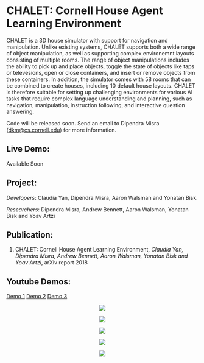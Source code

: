 # CHALET: Cornell House Agent Learning Environment

CHALET is a 3D house simulator with support for navigation and manipulation. Unlike existing systems, CHALET supports both a wide range of object manipulation, as well as supporting complex environemnt layouts consisting of multiple rooms. The range of object manipulations includes the ability to pick up and place objects, toggle the state of objects like taps or televesions, open or close containers, and insert or remove objects from these containers. In addition, the simulator comes with 58 rooms that can be combined to create houses, including 10 default house layouts. CHALET is therefore suitable for setting up challenging environments for various AI tasks that require complex language understanding and planning, such as navigation, manipulation, instruction following, and interactive question answering.

Code will be released soon. Send an email to Dipendra Misra (dkm@cs.cornell.edu) for more information.

## Live Demo: 
Available Soon

## Project:
_Developers_: Claudia Yan, Dipendra Misra, Aaron Walsman and Yonatan Bisk.

_Researchers_: Dipendra Misra, Andrew Bennett, Aaron Walsman, Yonatan Bisk and Yoav Artzi

## Publication:
1) CHALET: Cornell House Agent Learning Environment, _Claudia Yan, Dipendra Misra, Andrew Bennett, Aaron Walsman, Yonatan Bisk and Yoav Artzi_, arXiv report 2018

## Youtube Demos: 
<a href="https://youtu.be/FBirx-10JPE">Demo 1</a>
<a href="https://youtu.be/EpGS5606rn8">Demo 2</a>
<a href="https://youtu.be/KAPyvdT05B0">Demo 3</a>

<p align="center"><img src="http://s1cyan.github.io/images/ctech/cabinetglass.gif"></p>
  
<p align="center"><img src="http://s1cyan.github.io/images/ctech/candle.gif"></p>

<p align="center"><img src="http://s1cyan.github.io/images/ctech/dresserdrawer.gif"></p>

<p align="center"><img src="http://s1cyan.github.io/images/ctech/fridge.gif"></p>

<p align="center"><img src="http://s1cyan.github.io/images/ctech/sink.gif"></p>
